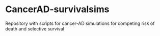 # CancerAD-survivalsims
Repository with scripts for cancer-AD simulations for competing risk of death and selective survival
